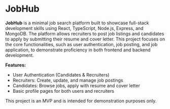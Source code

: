 JobHub
======

**JobHub** is a minimal job search platform built to showcase full-stack development skills using React, TypeScript, Node.js, Express, and MongoDB. The platform allows recruiters to post job listings and candidates to apply by submitting their resume and cover letter. This project focuses on the core functionalities, such as user authentication, job posting, and job application, to demonstrate proficiency in both frontend and backend development.

**Features:**

-   User Authentication (Candidates & Recruiters)
-   Recruiters: Create, update, and manage job postings
-   Candidates: Browse jobs, apply with resume and cover letter
-   Basic profile pages for both users and recruiters

This project is an MVP and is intended for demonstration purposes only.
